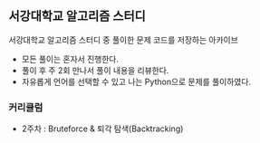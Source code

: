 ## 서강대학교 알고리즘 스터디
서강대학교 알고리즘 스터디 중 풀이한 문제 코드를 저장하는 아카이브

* 모든 풀이는 혼자서 진행한다.
* 풀이 후 주 2회 만나서 풀이 내용을 리뷰한다.
* 자유롭게 언어를 선택할 수 있고 나는 Python으로 문제를 풀이하였다.

### 커리큘럼
* 2주차 : Bruteforce & 퇴각 탐색(Backtracking)